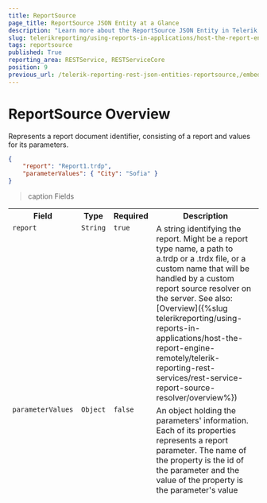 ```yaml
---
title: ReportSource
page_title: ReportSource JSON Entity at a Glance
description: "Learn more about the ReportSource JSON Entity in Telerik Reporting REST Service and the type and meaning of each field."
slug: telerikreporting/using-reports-in-applications/host-the-report-engine-remotely/telerik-reporting-rest-services/rest-api-reference/json-entities/reportsource
tags: reportsource
published: True
reporting_area: RESTService, RESTServiceCore
position: 9
previous_url: /telerik-reporting-rest-json-entities-reportsource,/embedding-reports/host-the-report-engine-remotely/telerik-reporting-rest-services/rest-api-reference/json-entities/reportsource, /embedding-reports/host-the-report-engine-remotely/rest-api-reference/json-entities/
---
```


<style>
	table {
		display: grid;
		grid-template-columns: min-content min-content min-content 1fr;
	}

	thead, tbody, tr {
		display: contents;
	}

	th {
		white-space: nowrap;
	}
</style>

# ReportSource Overview

Represents a report document identifier, consisting of a report and values for its parameters.

````JSON
{
	"report": "Report1.trdp",
	"parameterValues": { "City": "Sofia" }
}
````

>caption Fields

| Field | Type | Required | Description |
| ------ | ------ | ------ | ------ |
|`report`|`String`|`true`|A string identifying the report. Might be a report type name, a path to a.trdp or a .trdx file, or a custom name that will be handled by a custom report source resolver on the server. See also:[Overview]({%slug telerikreporting/using-reports-in-applications/host-the-report-engine-remotely/telerik-reporting-rest-services/rest-service-report-source-resolver/overview%})|
|`parameterValues`|`Object`|`false`|An object holding the parameters' information. Each of its properties represents a report parameter. The name of the property is the id of the parameter and the value of the property is the parameter's value|
